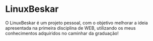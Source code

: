 # LinuxBeskar
O LinuxBeskar é um projeto pessoal, com o objetivo melhorar a ideia apresentada na primeira disciplina de WEB, utilizando os meus conhecimentos adquiridos no caminhar da graduação!
